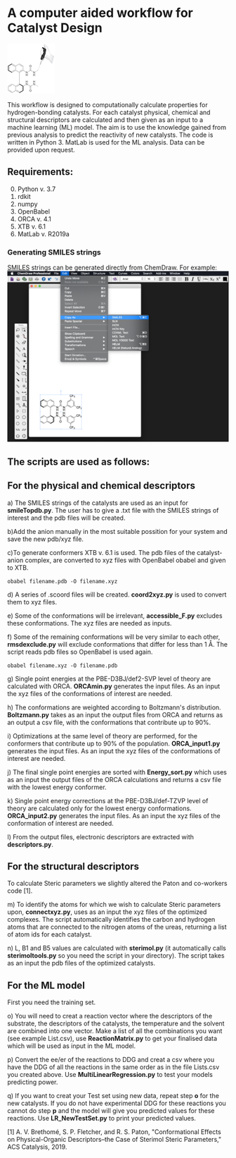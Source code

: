 
# A computer aided workflow for Catalyst Design 

![alt text](Catdesign.png) 

This workflow is designed to computationally calculate properties for hydrogen-bonding catalysts. For each catalyst physical, chemical and structural descriptors are calculated and then given as an input to a machine learning (ML) model. The aim is to use the knowledge gained from previous analysis to predict the reactivity of new catalysts. The code is written in Python 3. MatLab is used for the ML analysis. Data can be provided upon request.

## Requirements:

0. Python v. 3.7
1. rdkit
2. numpy
3. OpenBabel
4. ORCA v. 4.1 
5. XTB v. 6.1
6. MatLab v. R2019a



### Generating SMILES strings
[SMILES](https://en.wikipedia.org/wiki/Simplified_molecular-input_line-entry_system) strings can be generated directly
from ChemDraw. For example:
![alt text](smiles.png)

## The scripts are used as follows:

## For the physical and chemical descriptors

a) The SMILES strings of the catalysts are used as an input for **smileTopdb.py**. The user has to give a .txt file with the SMILES strings of interest and the pdb files will be created.

b)Add the anion manually in the most suitable possition for your system and save the new pdb/xyz file.

c)To generate conformers XTB v. 6.1 is used. The pdb files of the catalyst-anion complex, are converted to xyz files with OpenBabel obabel and given to XTB.

```
obabel filename.pdb -O filename.xyz
```

d) A series of .scoord files will be created. **coord2xyz.py** is used to convert them to xyz files.

e) Some of the conformations will be irrelevant, **accessible_F.py** excludes these conformations. The xyz files are needed as inputs.

f) Some of the remaining conformations will be very similar to each other, **rmsdexclude.py** will exclude conformations that differ for less than 1 Å. The script reads pdb files so OpenBabel is used again. 
```
obabel filename.xyz -O filename.pdb
```

g) Single point energies at the PBE-D3BJ/def2-SVP level of theory are calculated with ORCA. **ORCAmin.py** generates the input files. As an input the xyz files of the conformations of interest are needed.

h) The conformations are weighted according to Boltzmann's distribution. **Boltzmann.py** takes as an input the output files from ORCA and returns as an output a csv file, with the conformations that contribute up to 90%.

i) Optimizations at the same level of theory are performed, for the conformers that contribute up to 90% of the population. **ORCA_input1.py** generates the input files. As an input the xyz files of the conformations of interest are needed.

j) The final single point energies are sorted with **Energy_sort.py** which uses as an input the output files of the ORCA calculations and returns a csv file with the lowest energy conformer.

k) Single point energy corrections at the PBE-D3BJ/def-TZVP level of theory are calculated only for the lowest energy conformations. **ORCA_input2.py** generates the input files. As an input the xyz files of the conformation of interest are needed.

l) From the output files, electronic descriptors are extracted with **descriptors.py**.

## For the structural descriptors

To calculate Steric parameters we slightly altered the Paton and co-workers code [1].

m) To identify the atoms for which we wish to calculate Steric parameters upon, **connectxyz.py**, uses as an input the xyz files of the optimized complexes. The script automatically identifies the carbon and hydrogen atoms that are connected to the nitrogen atoms of the ureas, returning a list of atom ids for each catalyst.

n) L, B1 and B5 values are calculated with **sterimol.py** (it automatically calls **sterimoltools.py** so you need the script in your directory). The script takes as an input the pdb files of the optimized catalysts.

## For the ML model

First you need the training set. 

o) You will need to creat a reaction vector where the descriptors of the substrate, the descriptors of the catalysts, the temperature and the solvent are combined into one vector. Make a list of all the combinations you want (see example List.csv), use **ReactionMatrix.py** to get your finalised data which will be used as input in the ML model.

p) Convert the ee/er of the reactions to DDG and creat a csv where you have the DDG of all the reactions in the same order as in the file Lists.csv you created above. Use **MultiLinearRegression.py** to test your models predicting power.

q) If you want to creat your Test set using new data, repeat step **o** for the new catalysts. If you do not have experimental DDG for these reactions you cannot do step **p** and the model will give you predicted values for these reactions. Use **LR_NewTestSet.py** to print your predicted values.

[1]	A. V. Brethomé, S. P. Fletcher, and R. S. Paton, "Conformational Effects on Physical-Organic Descriptors–the Case of Sterimol Steric Parameters," ACS Catalysis, 2019.


